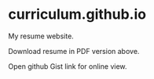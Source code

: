 # curriculum.github.io
My resume website.

Download resume in PDF version above.

Open github Gist link for online view.
